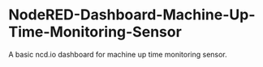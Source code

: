 # NodeRED-Dashboard-Machine-Up-Time-Monitoring-Sensor
A basic ncd.io dashboard for machine up time monitoring sensor.
